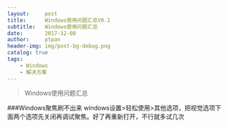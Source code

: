 ```yaml
---
layout:     post
title:      Windows使用问题汇总V0.1
subtitle:   Windows使用问题汇总
date:       2017-12-08
author:     ptpan
header-img: img/post-bg-debug.png
catalog: true
tags:
    - Windows
    - 解决方案
---
```


> 
> Windows使用问题汇总
> 

###Windows聚焦刷不出来
windows设置>轻松使用>其他选项，把视觉选项下面两个选项先关闭再调试聚焦。好了再重新打开，不行就多试几次
